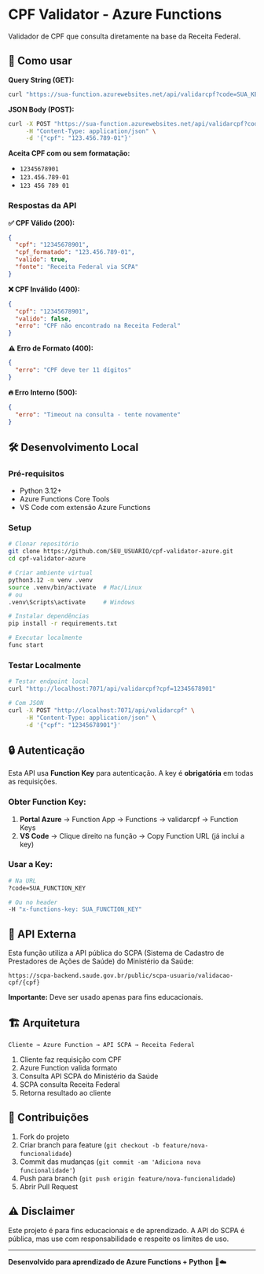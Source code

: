 # CPF Validator - Azure Functions

Validador de CPF que consulta diretamente na base da Receita Federal.

## 🚀 Como usar

**Query String (GET):**

```bash
curl "https://sua-function.azurewebsites.net/api/validarcpf?code=SUA_KEY&cpf=12345678901"
```

**JSON Body (POST):**

```bash
curl -X POST "https://sua-function.azurewebsites.net/api/validarcpf?code=SUA_KEY" \
     -H "Content-Type: application/json" \
     -d '{"cpf": "123.456.789-01"}'
```

**Aceita CPF com ou sem formatação:**

- `12345678901`
- `123.456.789-01`
- `123 456 789 01`

### Respostas da API

**✅ CPF Válido (200):**

```json
{
  "cpf": "12345678901",
  "cpf_formatado": "123.456.789-01",
  "valido": true,
  "fonte": "Receita Federal via SCPA"
}
```

**❌ CPF Inválido (400):**

```json
{
  "cpf": "12345678901",
  "valido": false,
  "erro": "CPF não encontrado na Receita Federal"
}
```

**⚠️ Erro de Formato (400):**

```json
{
  "erro": "CPF deve ter 11 dígitos"
}
```

**🔥 Erro Interno (500):**

```json
{
  "erro": "Timeout na consulta - tente novamente"
}
```

## 🛠️ Desenvolvimento Local

### Pré-requisitos

- Python 3.12+
- Azure Functions Core Tools
- VS Code com extensão Azure Functions

### Setup

```bash
# Clonar repositório
git clone https://github.com/SEU_USUARIO/cpf-validator-azure.git
cd cpf-validator-azure

# Criar ambiente virtual
python3.12 -m venv .venv
source .venv/bin/activate  # Mac/Linux
# ou
.venv\Scripts\activate     # Windows

# Instalar dependências
pip install -r requirements.txt

# Executar localmente
func start
```

### Testar Localmente

```bash
# Testar endpoint local
curl "http://localhost:7071/api/validarcpf?cpf=12345678901"

# Com JSON
curl -X POST "http://localhost:7071/api/validarcpf" \
     -H "Content-Type: application/json" \
     -d '{"cpf": "12345678901"}'
```

## 🔒 Autenticação

Esta API usa **Function Key** para autenticação. A key é **obrigatória** em todas as requisições.

### Obter Function Key:

1. **Portal Azure** → Function App → Functions → validarcpf → Function Keys
2. **VS Code** → Clique direito na função → Copy Function URL (já inclui a key)

### Usar a Key:

```bash
# Na URL
?code=SUA_FUNCTION_KEY

# Ou no header
-H "x-functions-key: SUA_FUNCTION_KEY"
```

## 📡 API Externa

Esta função utiliza a API pública do SCPA (Sistema de Cadastro de Prestadores de Ações de Saúde) do Ministério da Saúde:

```
https://scpa-backend.saude.gov.br/public/scpa-usuario/validacao-cpf/{cpf}
```

**Importante:** Deve ser usado apenas para fins educacionais.

## 🏗️ Arquitetura

```
Cliente → Azure Function → API SCPA → Receita Federal
```

1. Cliente faz requisição com CPF
2. Azure Function valida formato
3. Consulta API SCPA do Ministério da Saúde
4. SCPA consulta Receita Federal
5. Retorna resultado ao cliente

## 🤝 Contribuições

1. Fork do projeto
2. Criar branch para feature (`git checkout -b feature/nova-funcionalidade`)
3. Commit das mudanças (`git commit -am 'Adiciona nova funcionalidade'`)
4. Push para branch (`git push origin feature/nova-funcionalidade`)
5. Abrir Pull Request

## ⚠️ Disclaimer

Este projeto é para fins educacionais e de aprendizado. A API do SCPA é pública, mas use com responsabilidade e respeite os limites de uso.

---

**Desenvolvido para aprendizado de Azure Functions + Python** 🐍☁️

